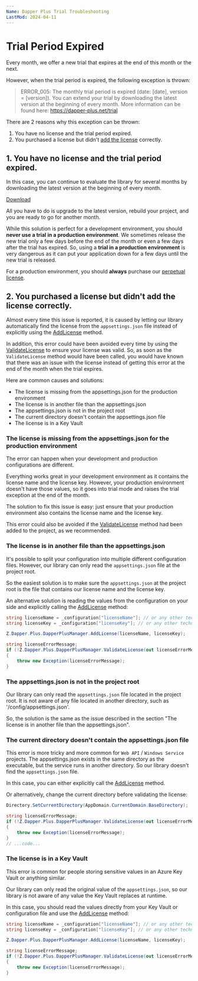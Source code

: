 ```yaml
---
Name: Dapper Plus Trial Troubleshooting
LastMod: 2024-04-11
---
```


# Trial Period Expired

Every month, we offer a new trial that expires at the end of this month or the next.

However, when the trial period is expired, the following exception is thrown:

> ERROR_005: The monthly trial period is expired (date: [date], version = [version]). You can extend your trial by downloading the latest version at the beginning of every month. More information can be found here: https://dapper-plus.net/trial

There are 2 reasons why this exception can be thrown:

1. You have no license and the trial period expired.
2. You purchased a license but didn't [add the license](/licensing) correctly.

## 1. You have no license and the trial period expired.

In this case, you can continue to evaluate the library for several months by downloading the latest version at the beginning of every month.

<a class="btn btn-lg btn-z" role="button" href="/download" onclick="ga('send', 'event', { eventAction: 'download'});">
	<i class="fa fa-cloud-download" aria-hidden="true"></i>
	Download
	<i class="fa fa-angle-right"></i>
</a>

All you have to do is upgrade to the latest version, rebuild your project, and you are ready to go for another month.

While this solution is perfect for a development environment, you should **never use a trial in a production environment**. We sometimes release the new trial only a few days before the end of the month or even a few days after the trial has expired. So, using a **trial in a production environment** is very dangerous as it can put your application down for a few days until the new trial is released.

For a production environment, you should **always** purchase our [perpetual license](/pricing).

## 2. You purchased a license but didn't add the license correctly.

Almost every time this issue is reported, it is caused by letting our library automatically find the license from the `appsettings.json` file instead of explicitly using the [AddLicense](/licensing#how-do-i-add-the-license-directly-in-the-code) method.

In addition, this error could have been avoided every time by using the [ValidateLicense](/licensing#how-can-i-check-if-my-license-is-valid) to ensure your license was valid. So, as soon as the `ValidateLicense` method would have been called, you would have known that there was an issue with the license instead of getting this error at the end of the month when the trial expires.

Here are common causes and solutions:
- The license is missing from the appsettings.json for the production environment
- The license is in another file than the appsettings.json
- The appsettings.json is not in the project root 
- The current directory doesn't contain the appsettings.json file
- The license is in a Key Vault

### The license is missing from the appsettings.json for the production environment

The error can happen when your development and production configurations are different.

Everything works great in your development environment as it contains the license name and the license key. However, your production environment doesn't have those values, so it goes into trial mode and raises the trial exception at the end of the month.

The solution to fix this issue is easy: just ensure that your production environment also contains the license name and the license key.

This error could also be avoided if the [ValidateLicense](/licensing#how-can-i-check-if-my-license-is-valid) method had been added to the project, as we recommended.


### The license is in another file than the appsettings.json

It's possible to split your configuration into multiple different configuration files. However, our library can only read the `appsettings.json` file at the project root.

So the easiest solution is to make sure the `appsettings.json` at the project root is the file that contains our license name and the license key.

An alternative solution is reading the values from the configuration on your side and explicitly calling the [AddLicense](/licensing#how-do-i-add-the-license-directly-in-the-code) method:

```csharp
string licenseName = _configuration["licenseName"]; // or any other technique you usually use to read values from the appsettings.json
string licenseKey = _configuration["licenseKey"]; // or any other technique you usually use to read values from the appsettings.json

Z.Dapper.Plus.DapperPlusManager.AddLicense(licenseName, licenseKey);

string licenseErrorMessage;
if (!Z.Dapper.Plus.DapperPlusManager.ValidateLicense(out licenseErrorMessage))
{
    throw new Exception(licenseErrorMessage);
}
```

### The appsettings.json is not in the project root

Our library can only read the `appsettings.json` file located in the project root. It is not aware of any file located in another directory, such as '/config/appsettings.json'.

So, the solution is the same as the issue described in the section "The license is in another file than the appsettings.json".

### The current directory doesn't contain the appsettings.json file

This error is more tricky and more common for `Web API` / `Windows Service` projects. The appsettings.json exists in the same directory as the executable, but the service runs in another directory. So our library doesn't find the `appsettings.json` file.

In this case, you can either explicitly call the [AddLicense](/licensing#how-do-i-add-the-license-directly-in-the-code) method.

Or alternatively, change the current directory before validating the license:

```csharp
Directory.SetCurrentDirectory(AppDomain.CurrentDomain.BaseDirectory);

string licenseErrorMessage;
if (!Z.Dapper.Plus.DapperPlusManager.ValidateLicense(out licenseErrorMessage))
{
    throw new Exception(licenseErrorMessage);
}
// ...code...
```

### The license is in a Key Vault

This error is common for people storing sensitive values in an Azure Key Vault or anything similar.

Our library can only read the original value of the `appsettings.json`, so our library is not aware of any value the Key Vault replaces at runtime.

In this case, you should read the values directly from your Key Vault or configuration file and use the [AddLicense](/licensing#how-do-i-add-the-license-directly-in-the-code) method:

```csharp
string licenseName = _configuration["licenseName"]; // or any other technique you usually use to read values from the Key Vault or appsettings.json
string licenseKey = _configuration["licenseKey"]; // or any other technique you usually use to read values from the Key Vault or appsettings.json

Z.Dapper.Plus.DapperPlusManager.AddLicense(licenseName, licenseKey);

string licenseErrorMessage;
if (!Z.Dapper.Plus.DapperPlusManager.ValidateLicense(out licenseErrorMessage))
{
    throw new Exception(licenseErrorMessage);
}
```